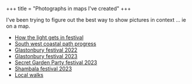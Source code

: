 +++
title = "Photographs in maps I've created"
+++

I've been trying to figure out the best way to show pictures in context ... ie on a map.
<!--more-->
* [How the light gets in festival](https://umap.openstreetmap.fr/en/map/htlgi2023_921692#18/52.07961/-3.12183)
* [South west coastal path progress](https://umap.openstreetmap.fr/en/map/swcp_768567#9/50.6259/-3.4277)
* [Glastonbury festival 2022](https://umap.openstreetmap.fr/en/map/glastonbury_768664#15/51.1500/-2.5887)
* [Glastonbury festival 2023](https://umap.openstreetmap.fr/en/map/glasto2023_933251#15/51.1509/-2.5859)
* [Secret Garden Party festival 2023](https://umap.openstreetmap.fr/en/map/sgp2023_943573#16/52.3831/-0.1664)
* [Shambala festival 2023](https://umap.openstreetmap.fr/en/map/shambala2023_946682#16/52.4122/-0.9216)
* [Local walks](https://umap.openstreetmap.fr/en/map/u3a_819439#14/51.4899/-0.6976)